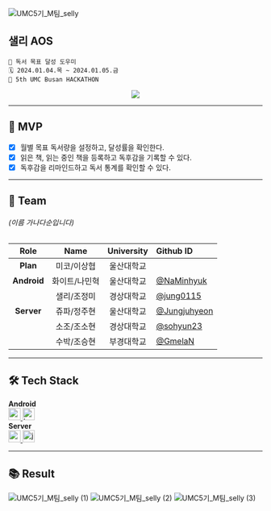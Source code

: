 ![UMC5기_M팀_selly](https://github.com/UMC-5th-M-team/.github/assets/76805879/48e0bd0a-bd72-4f57-9490-1903c9cdffad)

## 샐리 AOS
```
📓 독서 목표 달성 도우미
🗓️ 2024.01.04.목 ~ 2024.01.05.금
📌 5th UMC Busan HACKATHON
```

<div align="center">
  <a href="https://hits.seeyoufarm.com"><img src="https://hits.seeyoufarm.com/api/count/incr/badge.svg?url=https%3A%2F%2Fgithub.com%2FUMC-5th-M-team%2FSally_AOS&count_bg=%236F7AA9&title_bg=%23323E7E&icon=hackhands.svg&icon_color=%23E7E7E7&title=sally+AOS&edge_flat=false"/></a>
</div>

---

## 📔 MVP
- [x] 월별 목표 독서량을 설정하고, 달성률을 확인한다.
- [x] 읽은 책, 읽는 중인 책을 등록하고 독후감을 기록할 수 있다.
- [x] 독후감을 리마인드하고 독서 통계를 확인할 수 있다.

---

## 🔖 Team
###### (이름 가나다순입니다)  
| Role | Name | University | Github ID |
| :------------: | :------------: | :------------: | :------------ |
| **Plan** | 미코/이상협 | 울산대학교 | |  
| **Android** | 화이트/나민혁 | 울산대학교 | [@NaMinhyuk](https://github.com/NaMinhyuk) |
|  | 샐리/조정미 | 경상대학교 | [@jung0115](https://github.com/jung0115) |
| **Server** | 쥬파/정주현 | 울산대학교 | [@Jungjuhyeon](https://github.com/Jungjuhyeon) |
| | 소조/조소현 | 경상대학교 | [@sohyun23](https://github.com/sohyun23) |
| | 수박/조승현 | 부경대학교 | [@GmelaN](https://github.com/GmelaN) |

---

## 🛠️ Tech Stack
**Android**  
<a href="https://developer.android.com" target="_blank" rel="noreferrer"> <img src="http://img.shields.io/badge/-Android_Studio-3DDC84?style=for-the-badge&logo=Android%20Studio&logoColor=white" alt="android" height="24"/> </a> <!-- 안드로이드 -->
<a href="https://kotlinlang.org" target="_blank" rel="noreferrer"> <img src="http://img.shields.io/badge/-Kotlin-7f52ff?style=for-the-badge&logo=Kotlin&logoColor=white" alt="kotlin" height="24"/> </a> <!-- Kotlin -->  
**Server**  
<a href="https://spring.io/projects/spring-boot" target="_blank" rel="noreferrer"> <img src="https://img.shields.io/badge/springboot-6DB33F?style=for-the-badge&logo=springboot&logoColor=white" alt="springboot" height="24"/> </a> <!-- SpringBoot -->
<a href="https://www.java.com" target="_blank" rel="noreferrer"> <img src="https://img.shields.io/badge/java-007396?style=for-the-badge&logo=java&logoColor=white" alt="java" height="24"/> </a> <!-- Java -->

---

## 📚 Result
![UMC5기_M팀_selly (1)](https://github.com/UMC-5th-M-team/Sally_AOS/assets/76805879/0f7d2d8c-96b0-48b3-9d4f-39217128a44b)
![UMC5기_M팀_selly (2)](https://github.com/UMC-5th-M-team/Sally_AOS/assets/76805879/974722b6-5214-461f-92d7-a4e7bb948db0)
![UMC5기_M팀_selly (3)](https://github.com/UMC-5th-M-team/Sally_AOS/assets/76805879/91ffa5fc-78d9-4008-b675-96e0c9ab3e3a)
